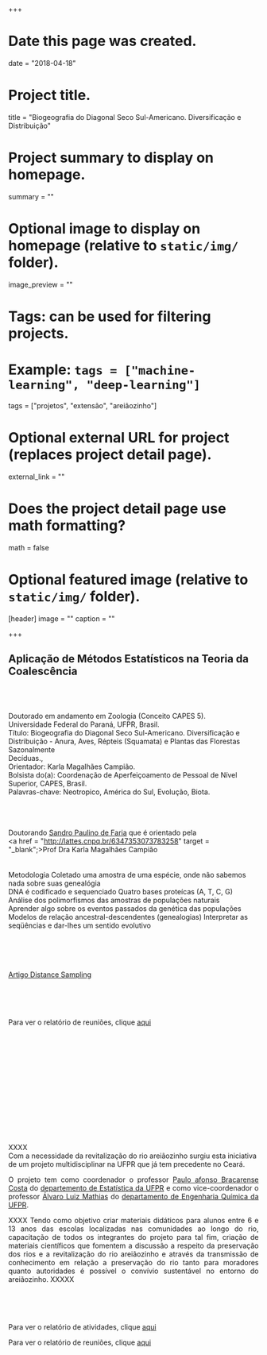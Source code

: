 +++
# Date this page was created.
date = "2018-04-18"

# Project title.
title = "Biogeografia do Diagonal Seco Sul-Americano. Diversificação e Distribuição"

# Project summary to display on homepage.
summary = ""

# Optional image to display on homepage (relative to `static/img/` folder).
image_preview = ""

# Tags: can be used for filtering projects.
# Example: `tags = ["machine-learning", "deep-learning"]`
tags = ["projetos", "extensão", "areiãozinho"]

# Optional external URL for project (replaces project detail page).
external_link = ""

# Does the project detail page use math formatting?
math = false

# Optional featured image (relative to `static/img/` folder).
[header]
image = ""
caption = ""

+++

## Aplicação de Métodos Estatísticos na Teoria da Coalescência

<p align="justify">

<br><br>
<br>Doutorado em andamento em Zoologia (Conceito CAPES 5).
<br>Universidade Federal do Paraná, UFPR, Brasil.
<br>Título: Biogeografia do Diagonal Seco Sul-Americano. Diversificação e Distribuição - Anura, Aves, Répteis (Squamata) e Plantas das Florestas Sazonalmente <br>Decíduas.,
<br>Orientador: Karla Magalhães Campião.
<br>Bolsista do(a): Coordenação de Aperfeiçoamento de Pessoal de Nível Superior, CAPES, Brasil.
<br>Palavras-chave: Neotropico, América do Sul, Evolução, Biota.

<br><br><br>Doutorando
<a href = "http://lattes.cnpq.br/7227341183662895" target = "_blank">Sandro Paulino de Faria</a> que é orientado pela   
<a href = "http://lattes.cnpq.br/6347353073783258" target = "_blank";>Prof Dra Karla Magalhães Campião</a>
<br><br><br>
Metodologia
Coletado uma amostra de uma espécie, onde não sabemos nada sobre suas genealógia
<br> DNA é codificado e sequenciado Quatro bases proteícas (A, T, C, G)
<br>Análise dos polimorfismos das amostras de populações naturais
<br>Aprender algo sobre os eventos passados da genética das populações
<br>Modelos de relação ancestral-descendentes (genealogias) Interpretar as seqüências e dar-lhes um sentido evolutivo

<p>
<br><br><br><br>
<a href = "https://github.com/willmeira/Projetos/blob/master/Biologia/Distance%20Sampling%20para%20o%20Will.pdf">Artigo Distance Sampling</a>

<br><br><br>


</p>

Para ver o relatório de reuniões, clique [aqui](../testefdp/)








<br><br><br><br><br><br><br><br><br><br><br><br><br>
XXXX
<br>
Com a necessidade da revitalização do rio areiãozinho surgiu esta iniciativa 
de um projeto multidisciplinar  na UFPR que já tem precedente no Ceará.</p> 

<p align="justify">O projeto tem como coordenador o professor 
<a href = "http://lattes.cnpq.br/2548609995556746">Paulo afonso Bracarense Costa</a>
do <a href = "http://www.est.ufpr.br/">departemento de Estatística da UFPR</a> e 
como vice-coordenador o professor
<a href = "http://lattes.cnpq.br/7457033341399093">Álvaro Luiz Mathias</a> 
do <a href = "http://www.engquim.ufpr.br/index-1.html">departamento de Engenharia Química da UFPR</a>.</p>

<p align="justify">XXXX Tendo como objetivo criar materiais didáticos para alunos entre 6 e 13 anos 
das escolas localizadas nas comunidades ao longo do rio, capacitação de 
todos os integrantes do projeto para tal fim, criação de materiais científicos 
que fomentem a discussão a respeito da preservação dos rios e a revitalização 
do rio areiãozinho e através da transmissão de conhecimento em relação a 
preservação do rio tanto para moradores quanto autoridades é possível o 
convívio sustentável no entorno do areiãozinho. XXXXX

<br><br><br>  

</p>

<!--Para ver o relatório de reuniões, clique [aqui](../areiaozinho_relatorio_de_reunioes/)

Para ver o projeto de intervenções, clique [aqui](../areiaozinho_projeto_de_intervencao/-->

Para ver o relatório de atividades, clique [aqui](../areiaozinho_atividades/)

Para ver o relatório de reuniões, clique [aqui](../testefdp/)



[pab]: http://lattes.cnpq.br/2548609995556746
[dest]: http://www.est.ufpr.br/
[alm]: http://lattes.cnpq.br/7457033341399093
[deq]: http://www.engquim.ufpr.br/index-1.html
